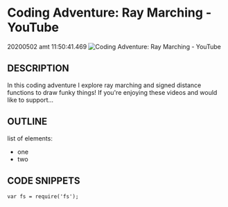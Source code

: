
# Coding Adventure: Ray Marching - YouTube
20200502 amt 11:50:41.469
![Coding Adventure: Ray Marching - YouTube](https://i.ytimg.com/vi/Cp5WWtMoeKg/maxresdefault.jpg)

## DESCRIPTION
In this coding adventure I explore ray marching and signed distance functions to draw funky things! If you're enjoying these videos and would like to support...
## OUTLINE
list of elements:
- one
- two

## CODE SNIPPETS
`var fs = require('fs');`

